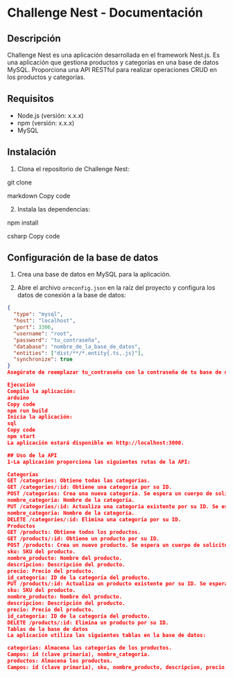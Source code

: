 # Challenge Nest - Documentación

## Descripción

Challenge Nest es una aplicación desarrollada en el framework Nest.js. Es una aplicación que gestiona productos y categorías en una base de datos MySQL. Proporciona una API RESTful para realizar operaciones CRUD en los productos y categorías.

## Requisitos

- Node.js (versión: x.x.x)
- npm (versión: x.x.x)
- MySQL

## Instalación

1. Clona el repositorio de Challenge Nest:

git clone <URL del repositorio>

markdown
Copy code

2. Instala las dependencias:

npm install

csharp
Copy code

## Configuración de la base de datos

1. Crea una base de datos en MySQL para la aplicación.

2. Abre el archivo `ormconfig.json` en la raíz del proyecto y configura los datos de conexión a la base de datos:

```json
{
  "type": "mysql",
  "host": "localhost",
  "port": 3306,
  "username": "root",
  "password": "tu_contraseña",
  "database": "nombre_de_la_base_de_datos",
  "entities": ["dist/**/*.entity{.ts,.js}"],
  "synchronize": true
}
Asegúrate de reemplazar tu_contraseña con la contraseña de tu base de datos y nombre_de_la_base_de_datos con el nombre de la base de datos que creaste.

Ejecución
Compila la aplicación:
arduino
Copy code
npm run build
Inicia la aplicación:
sql
Copy code
npm start
La aplicación estará disponible en http://localhost:3000.

## Uso de la API
1-La aplicación proporciona las siguientes rutas de la API:

Categorías
GET /categories: Obtiene todas las categorías.
GET /categories/:id: Obtiene una categoría por su ID.
POST /categories: Crea una nueva categoría. Se espera un cuerpo de solicitud con los siguientes campos:
nombre_categoria: Nombre de la categoría.
PUT /categories/:id: Actualiza una categoría existente por su ID. Se espera un cuerpo de solicitud con los siguientes campos:
nombre_categoria: Nombre de la categoría.
DELETE /categories/:id: Elimina una categoría por su ID.
Productos
GET /products: Obtiene todos los productos.
GET /products/:id: Obtiene un producto por su ID.
POST /products: Crea un nuevo producto. Se espera un cuerpo de solicitud con los siguientes campos:
sku: SKU del producto.
nombre_producto: Nombre del producto.
descripcion: Descripción del producto.
precio: Precio del producto.
id_categoria: ID de la categoría del producto.
PUT /products/:id: Actualiza un producto existente por su ID. Se espera un cuerpo de solicitud con los siguientes campos:
sku: SKU del producto.
nombre_producto: Nombre del producto.
descripcion: Descripción del producto.
precio: Precio del producto.
id_categoria: ID de la categoría del producto.
DELETE /products/:id: Elimina un producto por su ID.
Tablas de la base de datos
La aplicación utiliza las siguientes tablas en la base de datos:

categorias: Almacena las categorías de los productos.
Campos: id (clave primaria), nombre_categoria.
productos: Almacena los productos.
Campos: id (clave primaria), sku, nombre_producto, descripcion, precio, id_categoria (clave foránea que referencia a la tabla categorias).
```
